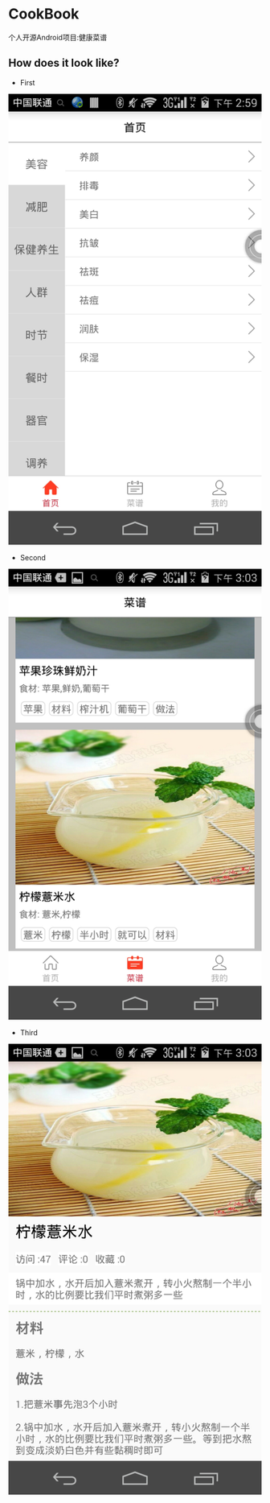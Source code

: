 # CookBook
个人开源Android项目:健康菜谱

## How does it look like?

* First

![](./first.png)

* Second

![](./second.png)

* Third

![](./third.png)

